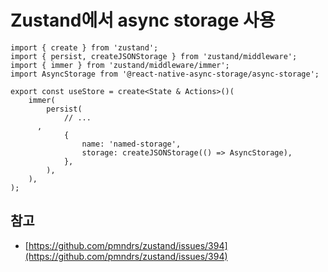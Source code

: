 # Zustand에서 async storage 사용

```tsx
import { create } from 'zustand';
import { persist, createJSONStorage } from 'zustand/middleware';
import { immer } from 'zustand/middleware/immer';
import AsyncStorage from '@react-native-async-storage/async-storage';

export const useStore = create<State & Actions>()(
	immer(
		persist(
			// ...
      ,
			{
				name: 'named-storage',
				storage: createJSONStorage(() => AsyncStorage),
			},
		),
	),
);
```

## 참고

- [https://github.com/pmndrs/zustand/issues/394](https://github.com/pmndrs/zustand/issues/394)
